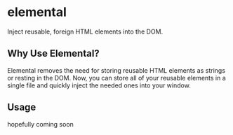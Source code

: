 # elemental
Inject reusable, foreign HTML elements into the DOM. 

## Why Use Elemental?
Elemental removes the need for storing reusable HTML elements as strings or
resting in the DOM. Now, you can store all of your reusable elements in a single
file and quickly inject the needed ones into your window.

## Usage
hopefully coming soon

